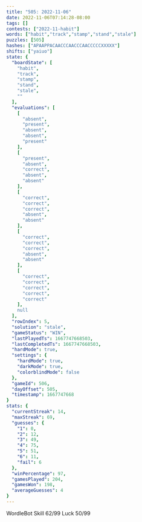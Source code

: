 ```yaml
---
title: "505: 2022-11-06"
date: 2022-11-06T07:14:28-08:00
tags: []
contests: ["2022-11-habit"]
words: ["habit","track","stamp","stand","stale"]
puzzles: [505]
hashes: ["APAAPPACAACCCAACCCAACCCCCXXXXX"]
shifts: ["yaiuo"]
state: {
  "boardState": [
    "habit",
    "track",
    "stamp",
    "stand",
    "stale",
    ""
  ],
  "evaluations": [
    [
      "absent",
      "present",
      "absent",
      "absent",
      "present"
    ],
    [
      "present",
      "absent",
      "correct",
      "absent",
      "absent"
    ],
    [
      "correct",
      "correct",
      "correct",
      "absent",
      "absent"
    ],
    [
      "correct",
      "correct",
      "correct",
      "absent",
      "absent"
    ],
    [
      "correct",
      "correct",
      "correct",
      "correct",
      "correct"
    ],
    null
  ],
  "rowIndex": 5,
  "solution": "stale",
  "gameStatus": "WIN",
  "lastPlayedTs": 1667747668503,
  "lastCompletedTs": 1667747668503,
  "hardMode": true,
  "settings": {
    "hardMode": true,
    "darkMode": true,
    "colorblindMode": false
  },
  "gameId": 506,
  "dayOffset": 505,
  "timestamp": 1667747668
}
stats: {
  "currentStreak": 14,
  "maxStreak": 69,
  "guesses": {
    "1": 0,
    "2": 12,
    "3": 49,
    "4": 75,
    "5": 51,
    "6": 11,
    "fail": 6
  },
  "winPercentage": 97,
  "gamesPlayed": 204,
  "gamesWon": 198,
  "averageGuesses": 4
}
---
```

<!-- more -->
WordleBot
Skill 62/99
Luck 50/99
